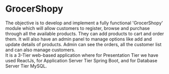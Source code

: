 # GrocerShopy
The objective is to develop and implement a fully functional 'GrocerShopy' module which will allow customers to register, browse and purchase through all the available products. They can add products to cart and order them. It will also have an admin panel to manage options like add and update details of products. Admin can see the orders, all the customer list and can also manage customers.                                                                         
It is a 3-Tier web-based application where for Presentation Tier we have used ReactJs, for Application Server Tier Spring Boot, and for Database Server Tier MySQL.
